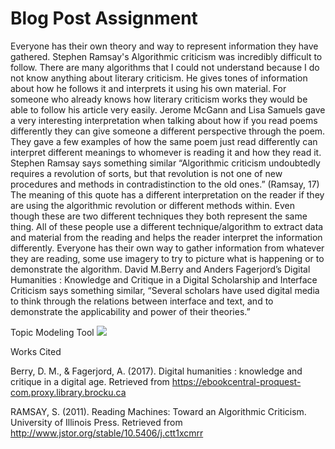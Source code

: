 # Blog Post Assignment

Everyone has their own theory and way to represent information they have gathered. Stephen Ramsay's Algorithmic criticism was incredibly difficult to follow. There are many algorithms that I could not understand because I do not know anything about literary criticism. He gives tones of information about how he follows it and interprets it using his own material. For someone who already knows how literary criticism works they would be able to follow his article very easily. Jerome McGann and Lisa Samuels gave a very interesting interpretation when talking about how if you read poems differently they can give someone a different perspective through the poem. They gave a few examples of how the same poem just read differently can interpret different meanings to whomever is reading it and how they read it. Stephen Ramsay says something similar “Algorithmic criticism undoubtedly requires a revolution of sorts, but that revolution is not one of new procedures and methods in contradistinction to the old ones.” (Ramsay, 17) The meaning of this quote has a different interpretation on the reader if they are using the algorithmic revolution or different methods within. Even though these are two different techniques they both represent the same thing. All of these people use a different technique/algorithm to extract data and material from the reading and helps the reader interpret the information differently. Everyone has their own way to gather information from whatever they are reading, some use imagery to try to picture what is happening or to demonstrate the algorithm. David M.Berry and Anders Fagerjord’s Digital Humanities : Knowledge and Critique in a Digital Scholarship and Interface Criticism says something similar, “Several scholars have used digital media to think through the relations between interface and text, and to demonstrate the applicability and power of their theories.” 

Topic Modeling Tool
![](Voyant/voyant.PNG)



Works Cited 

Berry, D. M., & Fagerjord, A. (2017). Digital humanities : knowledge and critique in a digital age. Retrieved from https://ebookcentral-proquest-com.proxy.library.brocku.ca 

RAMSAY, S. (2011). Reading Machines: Toward an Algorithmic Criticism. University of Illinois Press. Retrieved from http://www.jstor.org/stable/10.5406/j.ctt1xcmrr
